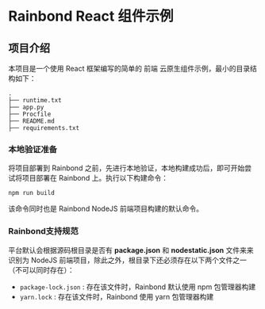 # Rainbond React 组件示例

## 项目介绍

本项目是一个使用 React 框架编写的简单的 前端 云原生组件示例，最小的目录结构如下：

```
.
├── runtime.txt
├── app.py
├── Procfile
├── README.md
├── requirements.txt
```

### 本地验证准备

将项目部署到 Rainbond 之前，先进行本地验证，本地构建成功后，即可开始尝试将项目部署在 Rainbond 上。执行以下构建命令：

```
npm run build
```

该命令同时也是 Rainbond NodeJS 前端项目构建的默认命令。

### Rainbond支持规范

平台默认会根据源码根目录是否有 **package.json** 和 **nodestatic.json** 文件来来识别为 NodeJS 前端项目，除此之外，根目录下还必须存在以下两个文件之一（不可以同时存在）：

- `package-lock.json` : 存在该文件时，Rainbond 默认使用 npm 包管理器构建
- `yarn.lock` : 存在该文件时，Rainbond 使用 yarn 包管理器构建
